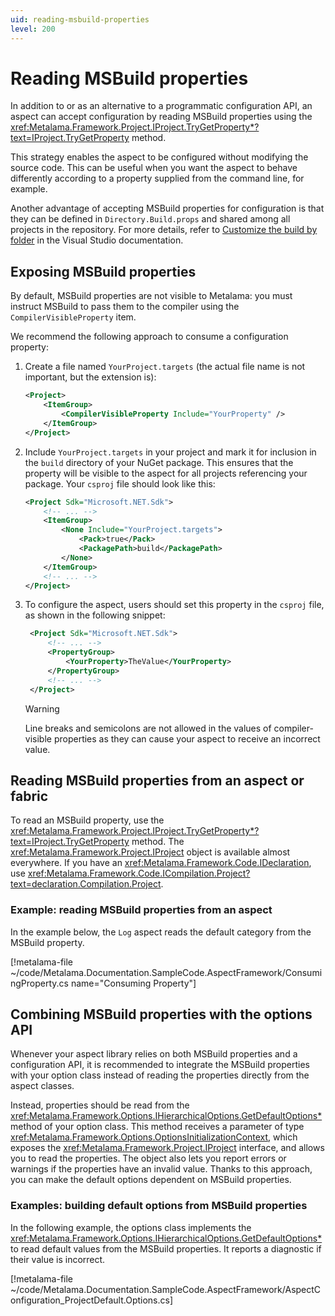 ```yaml
---
uid: reading-msbuild-properties
level: 200
---
```


# Reading MSBuild properties

In addition to or as an alternative to a programmatic configuration API, an aspect can accept configuration by reading MSBuild properties using the <xref:Metalama.Framework.Project.IProject.TryGetProperty*?text=IProject.TryGetProperty> method.

This strategy enables the aspect to be configured without modifying the source code. This can be useful when you want the aspect to behave differently according to a property supplied from the command line, for example.

Another advantage of accepting MSBuild properties for configuration is that they can be defined in `Directory.Build.props` and shared among all projects in the repository. For more details, refer to [Customize the build by folder](https://learn.microsoft.com/en-us/visualstudio/msbuild/customize-by-directory) in the Visual Studio documentation.


## Exposing MSBuild properties

By default, MSBuild properties are not visible to Metalama: you must instruct MSBuild to pass them to the compiler using the `CompilerVisibleProperty` item.

We recommend the following approach to consume a configuration property:

1. Create a file named `YourProject.targets` (the actual file name is not important, but the extension is):

    ```xml
    <Project>
        <ItemGroup>
            <CompilerVisibleProperty Include="YourProperty" />
        </ItemGroup>
    </Project>
    ```

2. Include `YourProject.targets` in your project and mark it for inclusion in the `build` directory of your NuGet package. This ensures that the property will be visible to the aspect for all projects referencing your package. Your `csproj` file should look like this:

    ```xml
    <Project Sdk="Microsoft.NET.Sdk">
        <!-- ... -->
        <ItemGroup>
            <None Include="YourProject.targets">
                <Pack>true</Pack>
                <PackagePath>build</PackagePath>
            </None>
        </ItemGroup>
        <!-- ... -->
    </Project>
    ```

3. To configure the aspect, users should set this property in the `csproj` file, as shown in the following snippet:

   ```xml
    <Project Sdk="Microsoft.NET.Sdk">
        <!-- ... -->
        <PropertyGroup>
            <YourProperty>TheValue</YourProperty>
        </PropertyGroup>
        <!-- ... -->
    </Project>
    ```

     > [!WARNING]
     > Line breaks and semicolons are not allowed in the values of compiler-visible properties as they can cause your aspect to receive an incorrect value.


## Reading MSBuild properties from an aspect or fabric

To read an MSBuild property, use the <xref:Metalama.Framework.Project.IProject.TryGetProperty*?text=IProject.TryGetProperty> method. The <xref:Metalama.Framework.Project.IProject> object is available almost everywhere. If you have an <xref:Metalama.Framework.Code.IDeclaration>, use <xref:Metalama.Framework.Code.ICompilation.Project?text=declaration.Compilation.Project>.

### Example: reading MSBuild properties from an aspect

In the example below, the `Log` aspect reads the default category from the MSBuild property.

[!metalama-file ~/code/Metalama.Documentation.SampleCode.AspectFramework/ConsumingProperty.cs name="Consuming Property"]


## Combining MSBuild properties with the options API

Whenever your aspect library relies on both MSBuild properties and a configuration API, it is recommended to integrate the MSBuild properties with your option class instead of reading the properties directly from the aspect classes.

Instead, properties should be read from the <xref:Metalama.Framework.Options.IHierarchicalOptions.GetDefaultOptions*> method of your option class. This method receives a parameter of type <xref:Metalama.Framework.Options.OptionsInitializationContext>, which exposes the <xref:Metalama.Framework.Project.IProject> interface, and allows you to read the properties. The object also lets you report errors or warnings if the properties have an invalid value. Thanks to this approach, you can make the default options dependent on MSBuild properties.

### Examples: building default options from MSBuild properties

In the following example, the options class implements the <xref:Metalama.Framework.Options.IHierarchicalOptions.GetDefaultOptions*> to read default values from the MSBuild properties. It reports a diagnostic if their value is incorrect.

[!metalama-file ~/code/Metalama.Documentation.SampleCode.AspectFramework/AspectConfiguration_ProjectDefault.Options.cs]

